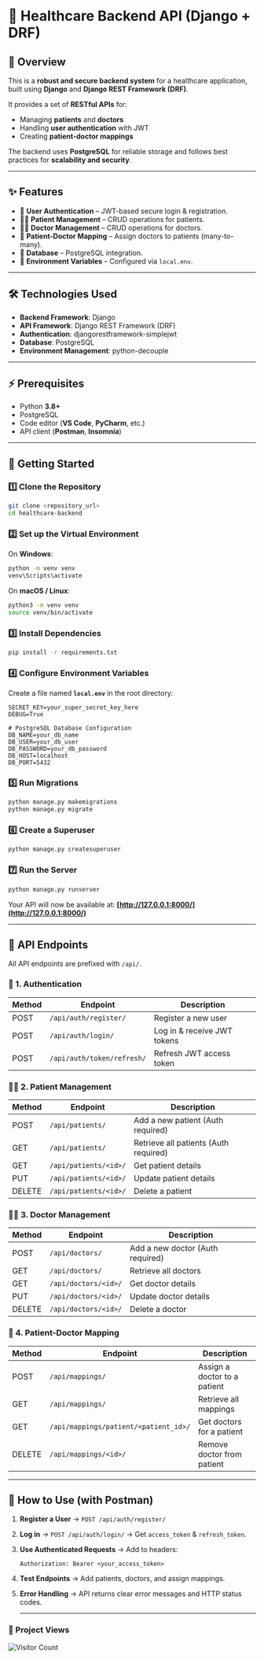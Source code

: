 # 🏥 Healthcare Backend API (Django + DRF)

## 📌 Overview

This is a **robust and secure backend system** for a healthcare application, built using **Django** and **Django REST Framework (DRF)**.

It provides a set of **RESTful APIs** for:

* Managing **patients** and **doctors**
* Handling **user authentication** with JWT
* Creating **patient-doctor mappings**

The backend uses **PostgreSQL** for reliable storage and follows best practices for **scalability and security**.

---

## ✨ Features

* 🔑 **User Authentication** – JWT-based secure login & registration.
* 🧑‍⚕️ **Patient Management** – CRUD operations for patients.
* 👩‍⚕️ **Doctor Management** – CRUD operations for doctors.
* 🔗 **Patient-Doctor Mapping** – Assign doctors to patients (many-to-many).
* 👣 **Database** – PostgreSQL integration.
* 🔐 **Environment Variables** – Configured via `local.env`.

---

## 🛠 Technologies Used

* **Backend Framework**: Django
* **API Framework**: Django REST Framework (DRF)
* **Authentication**: djangorestframework-simplejwt
* **Database**: PostgreSQL
* **Environment Management**: python-decouple

---

## ⚡ Prerequisites

* Python **3.8+**
* PostgreSQL
* Code editor (**VS Code**, **PyCharm**, etc.)
* API client (**Postman**, **Insomnia**)

---

## 🚀 Getting Started

### 1️⃣ Clone the Repository

```bash
git clone <repository_url>
cd healthcare-backend
```

### 2️⃣ Set up the Virtual Environment

On **Windows**:

```bash
python -m venv venv
venv\Scripts\activate
```

On **macOS / Linux**:

```bash
python3 -m venv venv
source venv/bin/activate
```

### 3️⃣ Install Dependencies

```bash
pip install -r requirements.txt
```

### 4️⃣ Configure Environment Variables

Create a file named **`local.env`** in the root directory:

```env
SECRET_KEY=your_super_secret_key_here
DEBUG=True

# PostgreSQL Database Configuration
DB_NAME=your_db_name
DB_USER=your_db_user
DB_PASSWORD=your_db_password
DB_HOST=localhost
DB_PORT=5432
```

### 5️⃣ Run Migrations

```bash
python manage.py makemigrations
python manage.py migrate
```

### 6️⃣ Create a Superuser

```bash
python manage.py createsuperuser
```

### 7️⃣ Run the Server

```bash
python manage.py runserver
```

Your API will now be available at: **[http://127.0.0.1:8000/](http://127.0.0.1:8000/)**

---

## 📡 API Endpoints

All API endpoints are prefixed with `/api/`.

### 🔑 1. Authentication

| Method | Endpoint                   | Description                 |
| ------ | -------------------------- | --------------------------- |
| POST   | `/api/auth/register/`      | Register a new user         |
| POST   | `/api/auth/login/`         | Log in & receive JWT tokens |
| POST   | `/api/auth/token/refresh/` | Refresh JWT access token    |

### 🧑‍⚕️ 2. Patient Management

| Method | Endpoint              | Description                           |
| ------ | --------------------- | ------------------------------------- |
| POST   | `/api/patients/`      | Add a new patient (Auth required)     |
| GET    | `/api/patients/`      | Retrieve all patients (Auth required) |
| GET    | `/api/patients/<id>/` | Get patient details                   |
| PUT    | `/api/patients/<id>/` | Update patient details                |
| DELETE | `/api/patients/<id>/` | Delete a patient                      |

### 👩‍⚕️ 3. Doctor Management

| Method | Endpoint             | Description                      |
| ------ | -------------------- | -------------------------------- |
| POST   | `/api/doctors/`      | Add a new doctor (Auth required) |
| GET    | `/api/doctors/`      | Retrieve all doctors             |
| GET    | `/api/doctors/<id>/` | Get doctor details               |
| PUT    | `/api/doctors/<id>/` | Update doctor details            |
| DELETE | `/api/doctors/<id>/` | Delete a doctor                  |

### 🔗 4. Patient-Doctor Mapping

| Method | Endpoint                              | Description                  |
| ------ | ------------------------------------- | ---------------------------- |
| POST   | `/api/mappings/`                      | Assign a doctor to a patient |
| GET    | `/api/mappings/`                      | Retrieve all mappings        |
| GET    | `/api/mappings/patient/<patient_id>/` | Get doctors for a patient    |
| DELETE | `/api/mappings/<id>/`                 | Remove doctor from patient   |

---

## 🧪 How to Use (with Postman)

1. **Register a User** → `POST /api/auth/register/`
2. **Log in** → `POST /api/auth/login/` → Get `access_token` & `refresh_token`.
3. **Use Authenticated Requests** → Add to headers:

   ```http
   Authorization: Bearer <your_access_token>
   ```
4. **Test Endpoints** → Add patients, doctors, and assign mappings.
5. **Error Handling** → API returns clear error messages and HTTP status codes.

   ---

### 👀 Project Views

![Visitor Count](https://visitor-badge.laobi.icu/badge?page_id=your-github-username.django-healthcare-backend)

